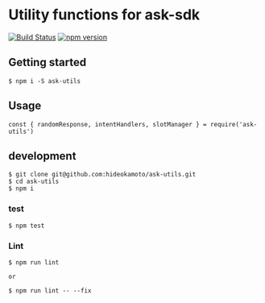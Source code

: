 # Utility functions for ask-sdk
[![Build Status](https://travis-ci.org/hideokamoto/ask-utils.svg?branch=master)](https://travis-ci.org/hideokamoto/ask-utils)
[![npm version](https://badge.fury.io/js/ask-utils.svg)](https://badge.fury.io/js/ask-utils)

## Getting started

```
$ npm i -S ask-utils
```

## Usage

```
const { randomResponse, intentHandlers, slotManager } = require('ask-utils')
```

## development

```
$ git clone git@github.com:hideokamoto/ask-utils.git
$ cd ask-utils
$ npm i
```

### test

```
$ npm test
```

### Lint

```
$ npm run lint

or

$ npm run lint -- --fix
```
